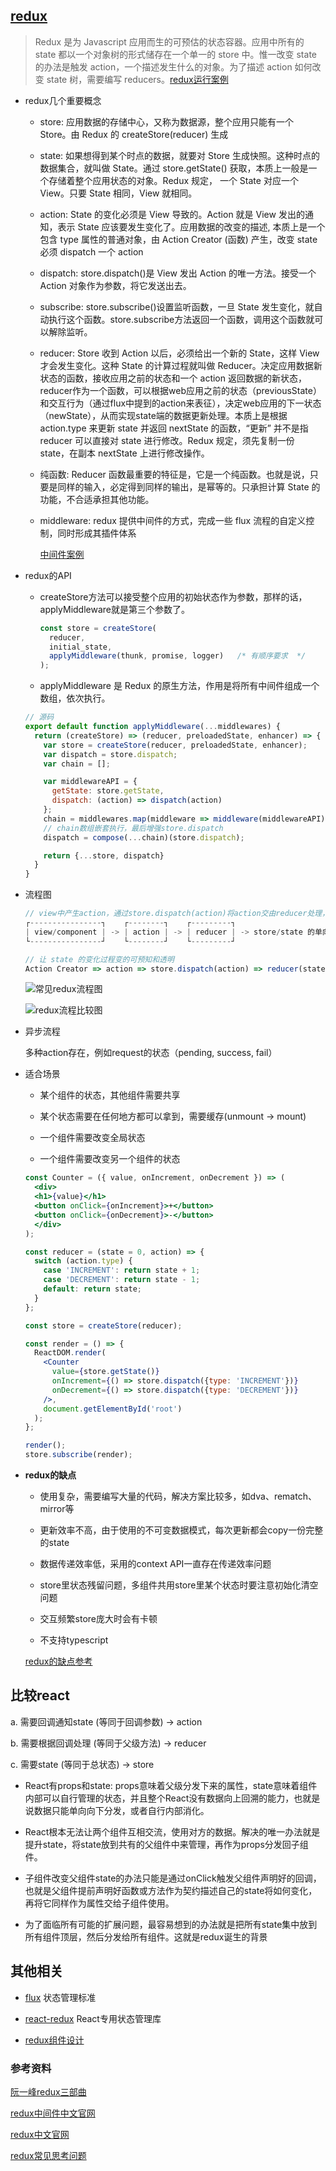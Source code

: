 ## [redux](http://cn.redux.js.org/index.html)

  > Redux 是为 Javascript 应用而生的可预估的状态容器。应用中所有的 state 都以一个对象树的形式储存在一个单一的 store 中。惟一改变 state 的办法是触发 action，一个描述发生什么的对象。为了描述 action 如何改变 state 树，需要编写 reducers。[redux运行案例](./examples/redux.html)

* redux几个重要概念

  - store: 应用数据的存储中心，又称为数据源，整个应用只能有一个 Store。由 Redux 的 createStore(reducer) 生成

  - state: 如果想得到某个时点的数据，就要对 Store 生成快照。这种时点的数据集合，就叫做 State。通过 store.getState() 获取，本质上一般是一个存储着整个应用状态的对象。Redux 规定， 一个 State 对应一个 View。只要 State 相同，View 就相同。

  - action: State 的变化必须是 View 导致的。Action 就是 View 发出的通知，表示 State 应该要发生变化了。应用数据的改变的描述, 本质上是一个包含 type 属性的普通对象，由 Action Creator (函数) 产生，改变 state 必须 dispatch 一个 action

  - dispatch: store.dispatch()是 View 发出 Action 的唯一方法。接受一个 Action 对象作为参数，将它发送出去。

  - subscribe: store.subscribe()设置监听函数，一旦 State 发生变化，就自动执行这个函数。store.subscribe方法返回一个函数，调用这个函数就可以解除监听。

  - reducer: Store 收到 Action 以后，必须给出一个新的 State，这样 View 才会发生变化。这种 State 的计算过程就叫做 Reducer。决定应用数据新状态的函数，接收应用之前的状态和一个 action 返回数据的新状态，reducer作为一个函数，可以根据web应用之前的状态（previousState）和交互行为（通过flux中提到的action来表征），决定web应用的下一状态（newState），从而实现state端的数据更新处理。本质上是根据 action.type 来更新 state 并返回 nextState 的函数，“更新” 并不是指 reducer 可以直接对 state 进行修改。Redux 规定，须先复制一份 state，在副本 nextState 上进行修改操作。

  - 纯函数: Reducer 函数最重要的特征是，它是一个纯函数。也就是说，只要是同样的输入，必定得到同样的输出，是幂等的。只承担计算 State 的功能，不合适承担其他功能。

  - middleware: redux 提供中间件的方式，完成一些 flux 流程的自定义控制，同时形成其插件体系

    [中间件案例](./examples/middle.html)

* redux的API

  - createStore方法可以接受整个应用的初始状态作为参数，那样的话，applyMiddleware就是第三个参数了。

    ```js
    const store = createStore(
      reducer,
      initial_state,
      applyMiddleware(thunk, promise, logger)   /* 有顺序要求  */
    );
    ```

  - applyMiddleware 是 Redux 的原生方法，作用是将所有中间件组成一个数组，依次执行。

  ```js
  // 源码
  export default function applyMiddleware(...middlewares) {
    return (createStore) => (reducer, preloadedState, enhancer) => {
      var store = createStore(reducer, preloadedState, enhancer);
      var dispatch = store.dispatch;
      var chain = [];

      var middlewareAPI = {
        getState: store.getState,
        dispatch: (action) => dispatch(action)
      };
      chain = middlewares.map(middleware => middleware(middlewareAPI));
      // chain数组嵌套执行，最后增强store.dispatch
      dispatch = compose(...chain)(store.dispatch);

      return {...store, dispatch}
    }
  }
  ```

* 流程图

  ```js
  // view中产生action，通过store.dispatch(action)将action交由reducer处理，最终根据处理的结果更新view。
  ┌----------------┐    ┌--------┐    ┌---------┐
  | view/component | -> | action | -> | reducer | -> store/state 的单向数据流转
  └----------------┘    └--------┘    └---------┘

  // 让 state 的变化过程变的可预知和透明
  Action Creator => action => store.dispatch(action) => reducer(state, action) => 原 state state = nextState
  ```

  ![常见redux流程图](./images/redux.png)

  ![redux流程比较图](./images/reduxCompare.jpg)

* 异步流程

  多种action存在，例如request的状态（pending, success, fail）

* 适合场景

  - 某个组件的状态，其他组件需要共享

  - 某个状态需要在任何地方都可以拿到，需要缓存(unmount -> mount)

  - 一个组件需要改变全局状态

  - 一个组件需要改变另一个组件的状态

  ```jsx
  const Counter = ({ value, onIncrement, onDecrement }) => (
    <div>
    <h1>{value}</h1>
    <button onClick={onIncrement}>+</button>
    <button onClick={onDecrement}>-</button>
    </div>
  );

  const reducer = (state = 0, action) => {
    switch (action.type) {
      case 'INCREMENT': return state + 1;
      case 'DECREMENT': return state - 1;
      default: return state;
    }
  };

  const store = createStore(reducer);

  const render = () => {
    ReactDOM.render(
      <Counter
        value={store.getState()}
        onIncrement={() => store.dispatch({type: 'INCREMENT'})}
        onDecrement={() => store.dispatch({type: 'DECREMENT'})}
      />,
      document.getElementById('root')
    );
  };

  render();
  store.subscribe(render);
  ```

* **redux的缺点**

  - 使用复杂，需要编写大量的代码，解决方案比较多，如dva、rematch、mirror等

  - 更新效率不高，由于使用的不可变数据模式，每次更新都会copy一份完整的state

  - 数据传递效率低，采用的context API一直存在传递效率问题

  - store里状态残留问题，多组件共用store里某个状态时要注意初始化清空问题

  - 交互频繁store庞大时会有卡顿

  - 不支持typescript

  [redux的缺点参考](https://www.zhihu.com/question/277623017)

## 比较react

  a. 需要回调通知state (等同于回调参数) -> action  

  b. 需要根据回调处理 (等同于父级方法) -> reducer  

  c. 需要state (等同于总状态) -> store  

  - React有props和state: props意味着父级分发下来的属性，state意味着组件内部可以自行管理的状态，并且整个React没有数据向上回溯的能力，也就是说数据只能单向向下分发，或者自行内部消化。

  - React根本无法让两个组件互相交流，使用对方的数据。解决的唯一办法就是提升state，将state放到共有的父组件中来管理，再作为props分发回子组件。

  - 子组件改变父组件state的办法只能是通过onClick触发父组件声明好的回调，也就是父组件提前声明好函数或方法作为契约描述自己的state将如何变化，再将它同样作为属性交给子组件使用。

  - 为了面临所有可能的扩展问题，最容易想到的办法就是把所有state集中放到所有组件顶层，然后分发给所有组件。这就是redux诞生的背景

## 其他相关

* [flux](flux) 状态管理标准

* [react-redux](react-redux) React专用状态管理库

* [redux组件设计](reduxComponent)

### 参考资料

[阮一峰redux三部曲](http://www.ruanyifeng.com/blog/2016/09/redux_tutorial_part_one_basic_usages.html)

[redux中间件中文官网](http://cn.redux.js.org/docs/advanced/Middleware.html)

[redux中文官网](https://www.redux.org.cn/)

[redux常见思考问题](http://cn.redux.js.org/docs/faq/ImmutableData.html)